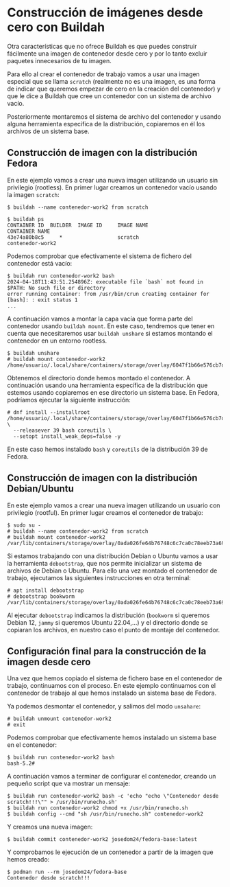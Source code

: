 # Construcción de imágenes desde cero con Buildah

Otra características que no ofrece Buildah es que puedes construir fácilmente una imagen de contenedor desde cero y por lo tanto excluir paquetes innecesarios de tu imagen. 

Para ello al crear el contenedor de trabajo vamos a usar una imagen especial que se llama `scratch` (realmente no es una imagen, es una forma de indicar que queremos empezar de cero en la creación del contenedor) y que le dice a Buildah que cree un contenedor con un sistema de archivo vacío. 

Posteriormente montaremos el sistema de archivo del contenedor y usando alguna herramienta específica de la distribución, copiaremos en él los archivos de un sistema base.

## Construcción de imagen con la distribución Fedora

En este ejemplo vamos a crear una nueva imagen utilizando un usuario sin privilegio (rootless). En primer lugar creamos un contenedor vacío usando la imagen `scratch`:

```
$ buildah --name contenedor-work2 from scratch

$ buildah ps
CONTAINER ID  BUILDER  IMAGE ID     IMAGE NAME                       CONTAINER NAME
43e74a80b8c5     *                  scratch                          contenedor-work2
```

Podemos comprobar que efectivamente el sistema de fichero del contenedor está vacío:

```
$ buildah run contenedor-work2 bash
2024-04-18T11:43:51.254896Z: executable file `bash` not found in $PATH: No such file or directory
error running container: from /usr/bin/crun creating container for [bash]: : exit status 1
...
```

A continuación vamos a montar la capa vacía que forma parte del contenedor usando `buildah mount`. En este caso, tendremos que tener en cuenta que necesitaremos usar `buildah unshare` si estamos montando el contenedor en un entorno rootless.

```
$ buildah unshare
# buildah mount contenedor-work2
/home/usuario/.local/share/containers/storage/overlay/6047f1b66e576cb7df3f51449db55d2c08413e8a2fce76d3ccc47e7b5d48bb93/merged
```

Obtenemos el directorio donde hemos montado el contenedor. A continuación usando una herramienta específica de la distribución que estemos usando copiaremos en ese directorio un sistema base. En Fedora, podríamos ejecutar la siguiente instrucción:

```
# dnf install --installroot /home/usuario/.local/share/containers/storage/overlay/6047f1b66e576cb7df3f51449db55d2c08413e8a2fce76d3ccc47e7b5d48bb93/merged \
  --releasever 39 bash coreutils \
  --setopt install_weak_deps=false -y
```

En este caso hemos instalado `bash` y `coreutils` de la distribución 39 de Fedora.

## Construcción de imagen con la distribución Debian/Ubuntu

En este ejemplo vamos a crear una nueva imagen utilizando un usuario con privilegio (rootful). En primer lugar creamos el contenedor de trabajo:

```
$ sudo su -
# buildah --name contenedor-work2 from scratch
# buildah mount contenedor-work2
/var/lib/containers/storage/overlay/0ada026fe64b76748c6c7ca0c78eeb73a695bbe088e67515f9e81e6ecaf8d4c7/merged
```

Si estamos trabajando con una distribución Debian o Ubuntu vamos a usar la herramienta `debootstrap`, que nos permite inicializar un sistema de archivos de Debian o Ubuntu. Para ello una vez montado el contenedor de trabajo, ejecutamos las siguientes instrucciones en otra terminal:

```
# apt install debootstrap 
# debootstrap bookworm /var/lib/containers/storage/overlay/0ada026fe64b76748c6c7ca0c78eeb73a695bbe088e67515f9e81e6ecaf8d4c7/merged
```

Al ejecutar `debootstrap` indicamos la distribución (`bookworm` si queremos Debian 12, `jammy` si queremos Ubuntu 22.04,...) y el directorio donde se copiaran los archivos, en nuestro caso el punto de montaje del contenedor.


## Configuración final para la construcción de la imagen desde cero

Una vez que hemos copiado el sistema de fichero base en el contenedor de trabajo, continuamos con el proceso. En este ejemplo continuamos con el contenedor de trabajo al que hemos instalado un sistema base de Fedora.

Ya podemos desmontar el contenedor, y salimos del modo `unsahare`:

```
# buildah unmount contenedor-work2
# exit
```

Podemos comprobar que efectivamente hemos instalado un sistema base en el contenedor:

```
$ buildah run contenedor-work2 bash
bash-5.2# 
```

A continuación vamos a terminar de configurar el contenedor, creando un pequeño script que va mostrar un mensaje:

```
$ buildah run contenedor-work2 bash -c 'echo "echo \"Contenedor desde scratch!!!\"" > /usr/bin/runecho.sh'
$ buildah run contenedor-work2 chmod +x /usr/bin/runecho.sh
$ buildah config --cmd "sh /usr/bin/runecho.sh" contenedor-work2
```
Y creamos una nueva imagen:

```
$ buildah commit contenedor-work2 josedom24/fedora-base:latest
```

Y comprobamos le ejecución de un contenedor a partir de la imagen que hemos creado:

```
$ podman run --rm josedom24/fedora-base
Contenedor desde scratch!!!
```
